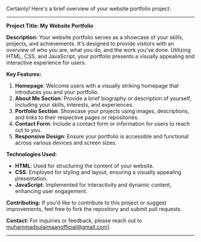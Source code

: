 Certainly! Here's a brief overview of your website portfolio project:

---

**Project Title: My Website Portfolio**

**Description:**
Your website portfolio serves as a showcase of your skills, projects, and achievements. It's designed to provide visitors with an overview of who you are, what you do, and the work you've done. Utilizing HTML, CSS, and JavaScript, your portfolio presents a visually appealing and interactive experience for users.

**Key Features:**
1. **Homepage**: Welcome users with a visually striking homepage that introduces you and your portfolio.
2. **About Me Section**: Provide a brief biography or description of yourself, including your skills, interests, and experiences.
3. **Portfolio Section**: Showcase your projects using images, descriptions, and links to their respective pages or repositories.
4. **Contact Form**: Include a contact form or information for users to reach out to you.
5. **Responsive Design**: Ensure your portfolio is accessible and functional across various devices and screen sizes.

**Technologies Used:**
- **HTML**: Used for structuring the content of your website.
- **CSS**: Employed for styling and layout, ensuring a visually appealing presentation.
- **JavaScript**: Implemented for interactivity and dynamic content, enhancing user engagement.

**Contributing:**
If you'd like to contribute to this project or suggest improvements, feel free to fork the repository and submit pull requests.

**Contact:**
For inquiries or feedback, please reach out to muhammadsulaimaanofficial@gmail.com].

---

